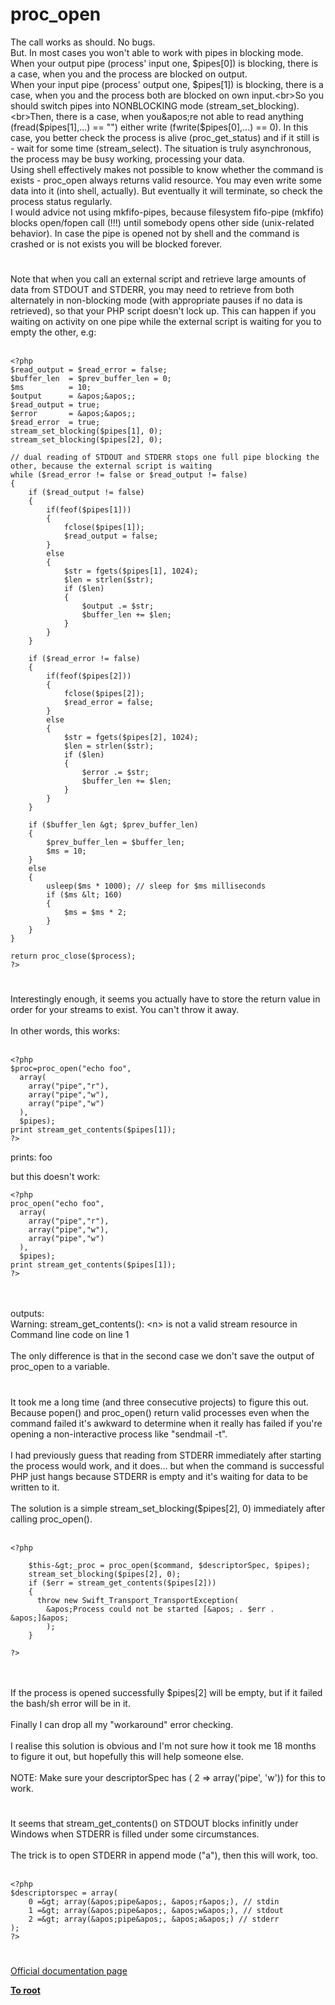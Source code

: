 # proc_open



The call works as should. No bugs.<br>But. In most cases you won&apos;t able to work with pipes in blocking mode.<br>When your output pipe (process&apos; input one, $pipes[0]) is blocking, there is a case, when you and the process are blocked on output.<br>When your input pipe (process&apos; output one, $pipes[1]) is blocking, there is a case, when you and the process both are blocked on own input.<br>So you should switch pipes into NONBLOCKING mode (stream_set_blocking).<br>Then, there is a case, when you&apos;re not able to read anything (fread($pipes[1],...) == "") either write (fwrite($pipes[0],...) == 0). In this case, you better check the process is alive (proc_get_status) and if it still is - wait for some time (stream_select). The situation is truly asynchronous, the process may be busy working, processing your data.<br>Using shell effectively makes not possible to know whether the command is exists - proc_open always returns valid resource. You may even write some data into it (into shell, actually). But eventually it will terminate, so check the process status regularly.<br>I would advice not using mkfifo-pipes, because filesystem fifo-pipe (mkfifo) blocks open/fopen call (!!!) until somebody opens other side (unix-related behavior). In case the pipe is opened not by shell and the command is crashed or is not exists you will be blocked forever.  

#

Note that when you call an external script and retrieve large amounts of data from STDOUT and STDERR, you may need to retrieve from both alternately in non-blocking mode (with appropriate pauses if no data is retrieved), so that your PHP script doesn&apos;t lock up. This can happen if you waiting on activity on one pipe while the external script is waiting for you to empty the other, e.g:<br><br>

```
<?php
$read_output = $read_error = false;
$buffer_len  = $prev_buffer_len = 0; 
$ms          = 10;
$output      = &apos;&apos;;
$read_output = true;
$error       = &apos;&apos;;
$read_error  = true;
stream_set_blocking($pipes[1], 0);
stream_set_blocking($pipes[2], 0);

// dual reading of STDOUT and STDERR stops one full pipe blocking the other, because the external script is waiting
while ($read_error != false or $read_output != false)
{
    if ($read_output != false)
    {
        if(feof($pipes[1])) 
        {
            fclose($pipes[1]);
            $read_output = false;
        }
        else 
        {
            $str = fgets($pipes[1], 1024);
            $len = strlen($str);
            if ($len)
            {
                $output .= $str; 
                $buffer_len += $len;
            }
        }
    }
    
    if ($read_error != false)
    {
        if(feof($pipes[2])) 
        {
            fclose($pipes[2]);
            $read_error = false;
        }
        else 
        {
            $str = fgets($pipes[2], 1024);
            $len = strlen($str);
            if ($len)
            {
                $error .= $str; 
                $buffer_len += $len;
            }
        }
    }
    
    if ($buffer_len &gt; $prev_buffer_len)
    {
        $prev_buffer_len = $buffer_len;
        $ms = 10;
    }
    else 
    {
        usleep($ms * 1000); // sleep for $ms milliseconds
        if ($ms &lt; 160)
        {
            $ms = $ms * 2;
        }
    }
}
        
return proc_close($process);
?>
```
  

#

Interestingly enough, it seems you actually have to store the return value in order for your streams to exist. You can&apos;t throw it away.<br><br>In other words, this works:<br><br>

```
<?php
$proc=proc_open("echo foo",
  array(
    array("pipe","r"),
    array("pipe","w"),
    array("pipe","w")
  ),
  $pipes);
print stream_get_contents($pipes[1]);
?>
```


prints:
foo

but this doesn&apos;t work:



```
<?php
proc_open("echo foo",
  array(
    array("pipe","r"),
    array("pipe","w"),
    array("pipe","w")
  ),
  $pipes);
print stream_get_contents($pipes[1]);
?>
```
<br><br>outputs:<br>Warning: stream_get_contents(): &lt;n&gt; is not a valid stream resource in Command line code on line 1<br><br>The only difference is that in the second case we don&apos;t save the output of proc_open to a variable.  

#

It took me a long time (and three consecutive projects) to figure this out.  Because popen() and proc_open() return valid processes even when the command failed it&apos;s awkward to determine when it really has failed if you&apos;re opening a non-interactive process like "sendmail -t".<br><br>I had previously guess that reading from STDERR immediately after starting the process would work, and it does... but when the command is successful PHP just hangs because STDERR is empty and it&apos;s waiting for data to be written to it.<br><br>The solution is a simple stream_set_blocking($pipes[2], 0) immediately after calling proc_open().<br><br>

```
<?php

    $this-&gt;_proc = proc_open($command, $descriptorSpec, $pipes);
    stream_set_blocking($pipes[2], 0);
    if ($err = stream_get_contents($pipes[2]))
    {
      throw new Swift_Transport_TransportException(
        &apos;Process could not be started [&apos; . $err . &apos;]&apos;
        );
    }

?>
```
<br><br>If the process is opened successfully $pipes[2] will be empty, but if it failed the bash/sh error will be in it.<br><br>Finally I can drop all my "workaround" error checking.<br><br>I realise this solution is obvious and I&apos;m not sure how it took me 18 months to figure it out, but hopefully this will help someone else.<br><br>NOTE: Make sure your descriptorSpec has ( 2 =&gt; array(&apos;pipe&apos;, &apos;w&apos;)) for this to work.  

#

It seems that stream_get_contents() on STDOUT blocks infinitly under Windows when STDERR is filled under some circumstances.<br><br>The trick is to open STDERR in append mode ("a"), then this will work, too.<br><br>

```
<?php
$descriptorspec = array(
    0 =&gt; array(&apos;pipe&apos;, &apos;r&apos;), // stdin
    1 =&gt; array(&apos;pipe&apos;, &apos;w&apos;), // stdout
    2 =&gt; array(&apos;pipe&apos;, &apos;a&apos;) // stderr
);
?>
```
  

#

[Official documentation page](https://www.php.net/manual/en/function.proc-open.php)

**[To root](/README.md)**